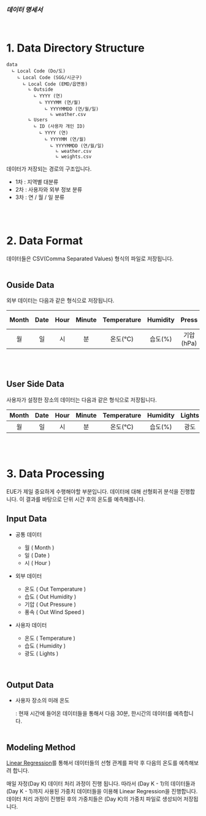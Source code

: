### _데이터 명세서_

<br>

# 1. Data Directory Structure

    data
      ∟ Local Code (Do/도)
        ∟ Local Code (SGG/시군구)
          ∟ Local Code (EMD/읍면동)
            ∟ Outside
              ∟ YYYY (연)
                ∟ YYYYMM (연/월)
                  ∟ YYYYMMDD (연/월/일)
                    ∟ weather.csv
            ∟ Users
              ∟ ID (사용자 개인 ID)
                ∟ YYYY (연)
                  ∟ YYYYMM (연/월)
                    ∟ YYYYMMDD (연/월/일)
                      ∟ weather.csv
                      ∟ weights.csv

데이터가 저장되는 경로의 구조입니다.

- 1차 : 지역별 대분류
- 2차 : 사용자와 외부 정보 분류
- 3차 : 연 / 월 / 일 분류

<br><br>

# 2. Data Format

데이터들은 CSV(Comma Separated Values) 형식의 파일로 저장됩니다.<br><br>

## Ouside Data

외부 데이터는 다음과 같은 형식으로 저장됩니다.

| Month | Date | Hour | Minute | Temperature | Humidity |   Press   | Wind Speed |
| :---: | :--: | :--: | :----: | :---------: | :------: | :-------: | :--------: |
|  월   |  일  |  시  |   분   |   온도(℃)   | 습도(%)  | 기압(hPa) | 풍속(m/s)  |

<br><br>

## User Side Data

사용자가 설정한 장소의 데이터는 다음과 같은 형식으로 저장됩니다.

| Month | Date | Hour | Minute | Temperature | Humidity | Lights |
| :---: | :--: | :--: | :----: | :---------: | :------: | :----: |
|  월   |  일  |  시  |   분   |   온도(℃)   | 습도(%)  |  광도  |

<br><br>

# 3. Data Processing

EUE가 제일 중요하게 수행해야할 부분입니다. 데이터에 대해 선형회귀 분석을 진행합니다. 이 결과를 바탕으로 단위 시간 후의 온도를 예측해봅니다.

## Input Data

- 공통 데이터

  - 월 ( Month )
  - 일 ( Date )
  - 시 ( Hour )

- 외부 데이터

  - 온도 ( Out Temperature )
  - 습도 ( Out Humidity )
  - 기압 ( Out Pressure )
  - 풍속 ( Out Wind Speed )

- 사용자 데이터
  - 온도 ( Temperature )
  - 습도 ( Humidity )
  - 광도 ( Lights )

<br>

## Output Data

- 사용자 장소의 미래 온도

  : 현재 시간에 들어온 데이터들을 통해서 다음 30분, 한시간의 데이터를 예측합니다.<br><br>

## Modeling Method

[Linear Regression](https://ko.wikipedia.org/wiki/선형_회귀)를 통해서 데이터들의 선형 관계를 파악 후 다음의 온도를 예측해보려 합니다.

매일 자정(Day K) 데이터 처리 과정이 진행 됩니다. 따라서 (Day K - 1)의 데이터들과 (Day K - 1)까지 사용된 가중치 데이터들을 이용해 Linear Regression을 진행합니다. 데이터 처리 과정이 진행된 후의 가중치들은 (Day K)의 가중치 파일로 생성되어 저장됩니다.
